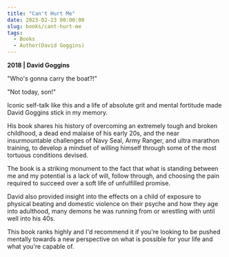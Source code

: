 ```yaml
---
title: "Can't Hurt Me"
date: 2023-02-23 00:00:00
slug: books/cant-hurt-me
tags:
  - Books
  - Author(David Goggins)
---
```


**2018 | David Goggins**

"Who's gonna carry the boat?!"

"Not today, son!"

Iconic self-talk like this and a life of absolute grit and mental fortitude made David Goggins stick in my memory.

His book shares his history of overcoming an extremely tough and broken childhood, a dead end malaise of his early 20s, and the near insurmountable challenges of Navy Seal, Army Ranger, and ultra marathon training, to develop a mindset of willing himself through some of the most tortuous conditions devised.

The book is a striking monument to the fact that what is standing between me and my potential is a lack of will, follow through, and choosing the pain required to succeed over a soft life of unfulfilled promise.

David also provided insight into the effects on a child of exposure to physical beating and domestic violence on their psyche and how they age into adulthood, many demons he was running from or wrestling with until well into his 40s.

This book ranks highly and I'd recommend it if you're looking to be pushed mentally towards a new perspective on what is possible for your life and what you're capable of.
